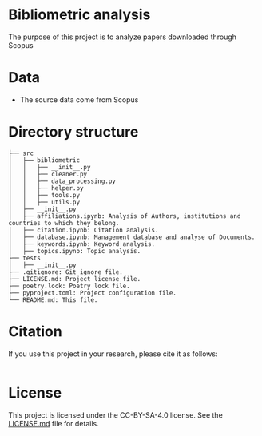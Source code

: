 # Bibliometric analysis
The purpose of this project is to analyze papers downloaded through Scopus

# Data
- The source data come from Scopus

# Directory structure
```
├── src
│   ├── bibliometric
│   │   ├── __init__.py
│   │   ├── cleaner.py
│   │   ├── data_processing.py
│   │   ├── helper.py
│   │   ├── tools.py
│   │   ├── utils.py
│   ├── __init__.py
│   ├── affiliations.ipynb: Analysis of Authors, institutions and countries to which they belong.
│   ├── citation.ipynb: Citation analysis.
│   ├── database.ipynb: Management database and analyse of Documents.
│   ├── keywords.ipynb: Keyword analysis.
│   ├── topics.ipynb: Topic analysis.
├── tests
│   ├── __init__.py
├── .gitignore: Git ignore file.
├── LICENSE.md: Project license file.
├── poetry.lock: Poetry lock file.
├── pyproject.toml: Project configuration file.
└── README.md: This file.
```

# Citation
If you use this project in your research, please cite it as follows:
```

```

# License
This project is licensed under the CC-BY-SA-4.0 license. See the [LICENSE.md](LICENSE.md) file for details.
